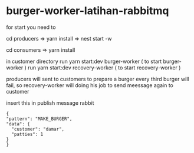 # burger-worker-latihan-rabbitmq


for start you need to

cd producers => yarn install => nest start -w

cd consumers => yarn install

in customer directory
run yarn start:dev burger-worker ( to start burger-worker )
run yarn start:dev recovery-worker ( to start recovery-worker )

producers will sent to customers to prepare a burger
every third burger will fail, so recovery-worker will doing his job to send meessage again to customer


insert this in publish message rabbit

    {
    "pattern": "MAKE_BURGER",
    "data": {
      "customer": "damar",
      "patties": 1
    }
    }
